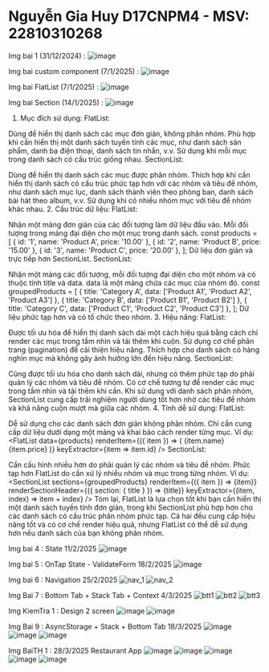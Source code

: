 # Nguyễn Gia Huy D17CNPM4 - MSV: 22810310268 

Img bai 1 (31/12/2024) : ![image](https://github.com/user-attachments/assets/febecfc2-d27f-4eff-b423-4ce473ec699a)

Img bai custom component (7/1/2025) : ![image](https://github.com/user-attachments/assets/a1cd5c1d-6815-4663-897c-d0697dbafe63)

Img bai FlatList (7/1/2025) : ![image](https://github.com/user-attachments/assets/80848fcf-b2dd-4cb0-9297-3a42a15ff092)

Img bai Section (14/1/2025) : ![image](https://github.com/user-attachments/assets/90728512-47bc-4684-8bcb-df4dc0bc9619)

1. Mục đích sử dụng:
FlatList:

Dùng để hiển thị danh sách các mục đơn giản, không phân nhóm.
Phù hợp khi cần hiển thị một danh sách tuyến tính các mục, như danh sách sản phẩm, danh bạ điện thoại, danh sách tin nhắn, v.v.
Sử dụng khi mỗi mục trong danh sách có cấu trúc giống nhau.
SectionList:

Dùng để hiển thị danh sách các mục được phân nhóm.
Thích hợp khi cần hiển thị danh sách có cấu trúc phức tạp hơn với các nhóm và tiêu đề nhóm, như danh sách mục lục, danh sách thành viên theo phòng ban, danh sách bài hát theo album, v.v.
Sử dụng khi có nhiều nhóm mục với tiêu đề nhóm khác nhau.
2. Cấu trúc dữ liệu:
FlatList:

Nhận một mảng đơn giản của các đối tượng làm dữ liệu đầu vào.
Mỗi đối tượng trong mảng đại diện cho một mục trong danh sách.
const products = [
  { id: '1', name: 'Product A', price: '10.00' },
  { id: '2', name: 'Product B', price: '15.00' },
  { id: '3', name: 'Product C', price: '20.00' },
];
Dữ liệu đơn giản và trực tiếp hơn SectionList.
SectionList:

Nhận một mảng các đối tượng, mỗi đối tượng đại diện cho một nhóm và có thuộc tính title và data.
data là một mảng chứa các mục của nhóm đó.
const groupedProducts = [
  { title: 'Category A', data: ['Product A1', 'Product A2', 'Product A3'] },
  { title: 'Category B', data: ['Product B1', 'Product B2'] },
  { title: 'Category C', data: ['Product C1', 'Product C2', 'Product C3'] },
];
Dữ liệu phức tạp hơn và có tổ chức theo nhóm.
3. Hiệu năng:
FlatList:

Được tối ưu hóa để hiển thị danh sách dài một cách hiệu quả bằng cách chỉ render các mục trong tầm nhìn và tải thêm khi cuộn.
Sử dụng cơ chế phân trang (pagination) để cải thiện hiệu năng.
Thích hợp cho danh sách có hàng nghìn mục mà không gây ảnh hưởng lớn đến hiệu năng.
SectionList:

Cũng được tối ưu hóa cho danh sách dài, nhưng có thêm phức tạp do phải quản lý các nhóm và tiêu đề nhóm.
Có cơ chế tương tự để render các mục trong tầm nhìn và tải thêm khi cần.
Khi sử dụng với danh sách phân nhóm, SectionList cung cấp trải nghiệm người dùng tốt hơn nhờ các tiêu đề nhóm và khả năng cuộn mượt mà giữa các nhóm.
4. Tính dễ sử dụng:
FlatList:

Dễ sử dụng cho các danh sách đơn giản không phân nhóm.
Chỉ cần cung cấp dữ liệu dưới dạng một mảng và khai báo cách render từng mục.
Ví dụ:
<FlatList
  data={products}
  renderItem={({ item }) => (
    <View>
      <Text>{item.name}</Text>
      <Text>{item.price}</Text>
    </View>
  )}
  keyExtractor={item => item.id}
/>
SectionList:

Cần cấu hình nhiều hơn do phải quản lý các nhóm và tiêu đề nhóm.
Phức tạp hơn FlatList do cần xử lý nhiều nhóm và mục trong từng nhóm.
Ví dụ:
<SectionList
  sections={groupedProducts}
  renderItem={({ item }) => <Text>{item}</Text>}
  renderSectionHeader={({ section: { title } }) => <Text>{title}</Text>}
  keyExtractor={(item, index) => item + index}
/>
Tóm lại, FlatList là lựa chọn tốt khi bạn cần hiển thị một danh sách tuyến tính đơn giản, trong khi SectionList phù hợp hơn cho các danh sách có cấu trúc phân nhóm phức tạp. Cả hai đều cung cấp hiệu năng tốt và có cơ chế render hiệu quả, nhưng FlatList có thể dễ sử dụng hơn nếu danh sách của bạn không phân nhóm.

Img bai 4 : State 11/2/2025 
![image](https://github.com/user-attachments/assets/0ad8edde-5020-4d47-b913-2471329bf08c)

Img bai 5 : OnTap State - ValidateForm 18/2/2025
![image](https://github.com/user-attachments/assets/b2691d7d-2c7c-4669-badf-ece6b5042536)

Img bai 6 : Navigation 25/2/2025
![nav_1](https://github.com/user-attachments/assets/0d81a4ca-f25d-4f98-8a7f-4cf66470d8f7)
![nav_2](https://github.com/user-attachments/assets/69974526-8081-4b6e-abeb-3e4c2da65ae4)

Img Bai 7 : Bottom Tab + Stack Tab + Context 4/3/2025
![btt1](https://github.com/user-attachments/assets/2b99ab55-d354-4ccd-8e9b-370e17e3610c)
![btt2](https://github.com/user-attachments/assets/e6c5111c-22d7-404c-856c-d924ec5b54a3)
![btt3](https://github.com/user-attachments/assets/16296ad1-9698-4ce6-a6bf-c4ff5e9c025c)

Img KiemTra 1 : Design 2 screen
![image](https://github.com/user-attachments/assets/67f43ee1-52af-45a4-99e1-a43002d2389d)
![image](https://github.com/user-attachments/assets/68e6e276-708e-451d-978a-b4fe0fd9a863)


Img Bai 9 : AsyncStorage + Stack + Bottom Tab 18/3/2025
![image](https://github.com/user-attachments/assets/6e5c0ae6-86ca-4cdf-8d9f-0aeb35010e24)
![image](https://github.com/user-attachments/assets/6b450844-ac0f-442e-9d1f-d214c7b1f653)
![image](https://github.com/user-attachments/assets/1bac1524-0dfc-48dd-b2e6-bce994be6007)

Img BaiTH 1 : 28/3/2025 Restaurant App 
![image](https://github.com/user-attachments/assets/13bee893-bb4f-4179-9ed0-f6fa14872fcc)
![image](https://github.com/user-attachments/assets/1009a1a9-cbe5-45d9-9e88-b2e7a59f00a4)
![image](https://github.com/user-attachments/assets/f3c60009-6856-4443-80ef-a923db671747)
![image](https://github.com/user-attachments/assets/c7d6a544-0075-4f1a-ae45-7c0d7f653d93)
![image](https://github.com/user-attachments/assets/91e01c74-9da9-4b54-a6f2-f0347eb8c130)









